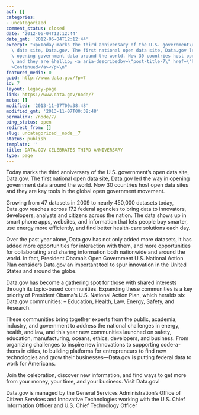 ```yaml
---
acf: []
categories:
- uncategorized
comment_status: closed
date: '2012-06-04T12:12:44'
date_gmt: '2012-06-04T12:12:44'
excerpt: "<p>Today marks the third anniversary of the U.S. government\u2019s open\
  \ data site, Data.gov. The first national open data site, Data.gov led the way in\
  \ opening government data around the world. Now 30 countries host open data sites\
  \ and they are &hellip; <a aria-describedby=\"post-title-7\" href=\"https://www.data.gov/node/7\"\
  >Continued</a></p>\n"
featured_media: 0
guid: http://www.data.gov/?p=7
id: 7
layout: legacy-page
link: https://www.data.gov/node/7
meta: []
modified: '2013-11-07T00:38:48'
modified_gmt: '2013-11-07T00:38:48'
permalink: /node/7/
ping_status: open
redirect_from: []
slug: uncategorized__node__7
status: publish
template: ''
title: DATA.GOV CELEBRATES THIRD ANNIVERSARY
type: page
---
```

Today marks the third anniversary of the U.S. government’s open data site, Data.gov. The first national open data site, Data.gov led the way in opening government data around the world. Now 30 countries host open data sites and they are key tools in the global open government movement.  

Growing from 47 datasets in 2009 to nearly 450,000 datasets today, Data.gov reaches across 172 federal agencies to bring data to innovators, developers, analysts and citizens across the nation. The data shows up in smart phone apps, websites, and information that lets people buy smarter, use energy more efficiently, and find better health-care solutions each day.  

Over the past year alone, Data.gov has not only added more datasets, it has added more opportunities for interaction with them, and more opportunities for collaborating and sharing information both nationwide and around the world. In fact, President Obama’s Open Government U.S. National Action Plan considers Data.gov an important tool to spur innovation in the United States and around the globe.  

Data.gov has become a gathering spot for those with shared interests through its topic-based communities. Expanding these communities is a key priority of President Obama’s U.S. National Action Plan, which heralds six Data.gov communities: – Education, Health, Law, Energy, Safety, and Research.  

These communities bring together experts from the public, academia, industry, and government to address the national challenges in energy, health, and law, and this year new communities launched on safety, education, manufacturing, oceans, ethics, developers, and business. From organizing challenges to inspire new innovations to supporting code-a-thons in cities, to building platforms for entrepreneurs to find new technologies and grow their businesses—Data.gov is putting federal data to work for Americans.  

Join the celebration, discover new information, and find ways to get more from your money, your time, and your business. Visit Data.gov!  

Data.gov is managed by the General Services Administration’s Office of Citizen Services and Innovative Technologies working with the U.S. Chief Information Officer and U.S. Chief Technology Officer


